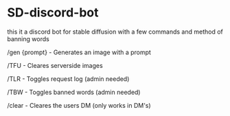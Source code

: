 # SD-discord-bot
this it a discord bot for stable diffusion with a few commands and  method of banning words


/gen {prompt}    - Generates an image with a prompt

/TFU             - Cleares serverside images

/TLR             - Toggles request log (admin needed)

/TBW             - Toggles banned words (admin needed)

/clear           - Cleares the users DM (only works in DM's)

